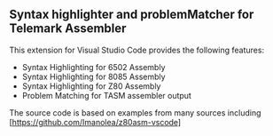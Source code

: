 ## Syntax highlighter and problemMatcher for Telemark Assembler

This extension for Visual Studio Code provides the following features:

* Syntax Highlighting for 6502 Assembly
* Syntax Highlighting for 8085 Assembly
* Syntax Highlighting for Z80  Assembly
* Problem Matching for TASM assembler output

The source code is based on examples from many sources including [https://github.com/Imanolea/z80asm-vscode]


